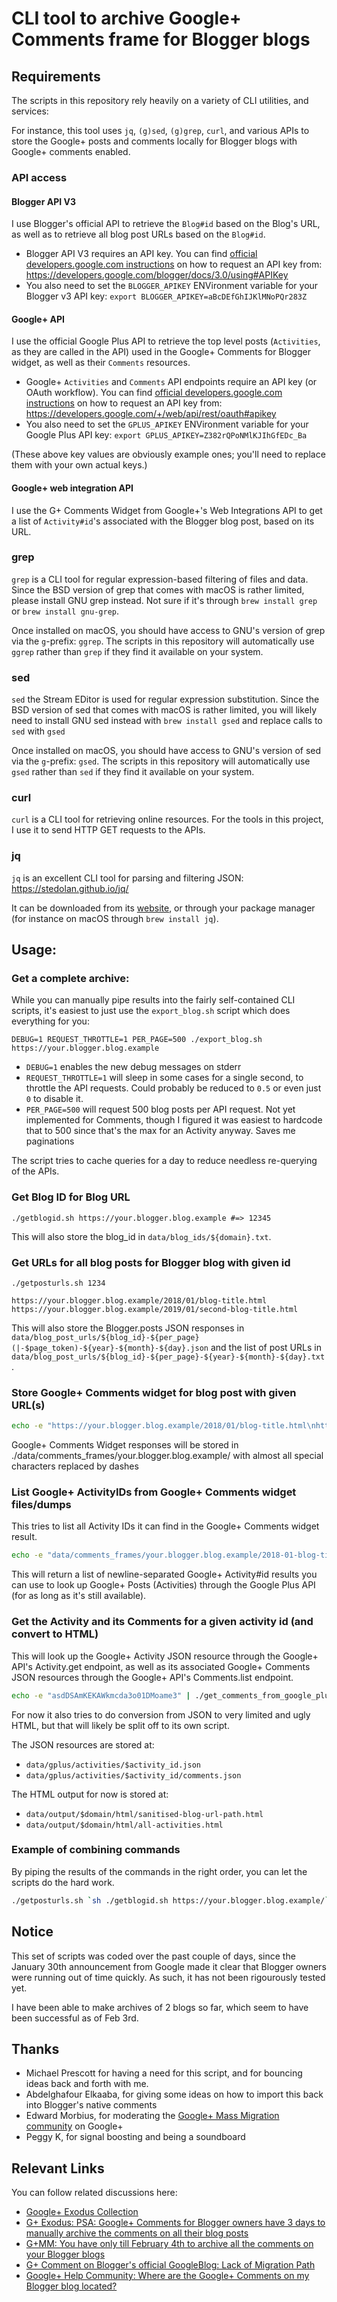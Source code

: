 # CLI tool to archive Google+ Comments frame for Blogger blogs

## Requirements
The scripts in this repository rely heavily on a variety of CLI utilities, and services:

For instance, this tool uses `jq`, `(g)sed`, `(g)grep`, `curl`, and various APIs to store the Google+ posts and comments locally for Blogger blogs with Google+ comments enabled.

### API access

#### Blogger API V3
I use Blogger's official API to retrieve the `Blog#id` based on the Blog's URL, as well as to retrieve all blog post URLs based on the `Blog#id`.

* Blogger API V3 requires an API key.  You can find [official developers.google.com instructions](https://developers.google.com/blogger/docs/3.0/using#APIKey) on how to request an API key from: https://developers.google.com/blogger/docs/3.0/using#APIKey
* You also need to set the `BLOGGER_APIKEY` ENVironment variable for your Blogger v3 API key:  `export BLOGGER_APIKEY=aBcDEfGhIJKlMNoPQr283Z`

#### Google+ API
I use the official Google Plus API to retrieve the top level posts (`Activities`, as they are called in the API) used in the Google+ Comments for Blogger widget, as well as their `Comments` resources.

* Google+ `Activities` and `Comments` API endpoints require an API key (or OAuth workflow).  You can find [official developers.google.com instructions](https://developers.google.com/+/web/api/rest/oauth#apikey) on how to request an API key from: https://developers.google.com/+/web/api/rest/oauth#apikey
* You also need to set the `GPLUS_APIKEY` ENVironment variable for your Google Plus API key:  `export GPLUS_APIKEY=Z382rQPoNMlKJIhGfEDc_Ba`

(These above key values are obviously example ones; you'll need to replace them with your own actual keys.)

#### Google+ web integration API
I use the G+ Comments Widget from Google+'s Web Integrations API to get a list of `Activity#id`'s associated with the Blogger blog post, based on its URL.

### grep
`grep` is a CLI tool for regular expression-based filtering of files and data. Since the BSD version of grep that comes with macOS is rather limited, please install GNU grep instead. Not sure if it's through `brew install grep` or `brew install gnu-grep`.

Once installed on macOS, you should have access to GNU's version of grep via the `g`-prefix: `ggrep`. The scripts in this repository will automatically use `ggrep` rather than `grep` if they find it available on your system.

### sed
`sed` the Stream EDitor is used for regular expression substitution. Since the BSD version of sed that comes with macOS is rather limited, you will likely need to install GNU sed instead with `brew install gsed` and replace calls to `sed` with `gsed`

Once installed on macOS, you should have access to GNU's version of sed via the `g`-prefix: `gsed`. The scripts in this repository will automatically use `gsed` rather than `sed` if they find it available on your system.

### curl
`curl` is a CLI tool for retrieving online resources. For the tools in this project, I use it to send HTTP GET requests to the APIs.

### jq
`jq` is an excellent CLI tool for parsing and filtering JSON: 
https://stedolan.github.io/jq/

It can be downloaded from its [website](https://stedolan.github.io/jq/), or through your package manager (for instance on macOS through `brew install jq`).

## Usage:

### Get a complete archive:
While you can manually pipe results into the fairly self-contained CLI scripts, it's easiest to just use the `export_blog.sh` script which does everything for you:

`DEBUG=1 REQUEST_THROTTLE=1 PER_PAGE=500 ./export_blog.sh https://your.blogger.blog.example`

* `DEBUG=1` enables the new debug messages on stderr
* `REQUEST_THROTTLE=1` will sleep in some cases for a single second, to throttle the API requests. Could probably be reduced to `0.5` or even just `0` to disable it.
* `PER_PAGE=500` will request 500 blog posts per API request. Not yet implemented for Comments, though I figured it was easiest to hardcode that to 500 since that's the max for an Activity anyway. Saves me paginations

The script tries to cache queries for a day to reduce needless re-querying of the APIs.

### Get Blog ID for Blog URL
`./getblogid.sh https://your.blogger.blog.example #=> 12345`

This will also store the blog_id in `data/blog_ids/${domain}.txt`.

### Get URLs for all blog posts for Blogger blog with given id
`./getposturls.sh 1234`
```
https://your.blogger.blog.example/2018/01/blog-title.html
https://your.blogger.blog.example/2019/01/second-blog-title.html
```

This will also store the Blogger.posts JSON responses  in `data/blog_post_urls/${blog_id}-${per_page}(|-$page_token)-${year}-${month}-${day}.json` and the list of post URLs in `data/blog_post_urls/${blog_id}-${per_page}-${year}-${month}-${day}.txt`.

### Store Google+ Comments widget for blog post with given URL(s)
```bash
echo -e "https://your.blogger.blog.example/2018/01/blog-title.html\nhttps://your.blogger.blog.example/2018/01/another-blog-title.html" | ./store_comments_frame.sh
``` 

Google+ Comments Widget responses will be stored in ./data/comments_frames/your.blogger.blog.example/ with almost all special characters replaced by dashes

### List Google+ ActivityIDs from Google+ Comments widget files/dumps
This tries to list all Activity IDs it can find in the Google+ Comments widget result.

```bash
echo -e "data/comments_frames/your.blogger.blog.example/2018-01-blog-title.html\ndata/comments_frames/your.blogger.blog.example/2018-01-another-blog-title.html" | ./get_activity_ids_from_comments_frame.sh
``` 

This will return a list of newline-separated Google+ Activity#id results you can use to look up Google+ Posts (Activities) through the Google Plus API (for as long as it's still available).

### Get the Activity and its Comments for a given activity id (and convert to HTML)
This will look up the Google+ Activity JSON resource through the Google+ API's Activity.get endpoint, as well as its associated Google+ Comments JSON resources through the Google+ API's Comments.list endpoint.

```bash
echo -e "asdDSAmKEKAWkmcda3o01DMoame3" | ./get_comments_from_google_plus_api_by_activity_id.sh
```

For now it also tries to do conversion from JSON to very limited and ugly HTML, but that will likely be split off to its own script.

The JSON resources are stored at:

* `data/gplus/activities/$activity_id.json`
* `data/gplus/activities/$activity_id/comments.json`

The HTML output for now is stored at:

* `data/output/$domain/html/sanitised-blog-url-path.html`
* `data/output/$domain/html/all-activities.html`

### Example of combining commands
By piping the results of the commands in the right order, you can let the scripts do the hard work.

```bash 
./getposturls.sh `sh ./getblogid.sh https://your.blogger.blog.example/`| store_comments_frame.sh
```

## Notice
This set of scripts was coded over the past couple of days, since the January 30th announcement from Google made it clear that Blogger owners were running out of time quickly. As such, it has not been rigourously tested yet. 

I have been able to make archives of 2 blogs so far, which seem to have been successful as of Feb 3rd.


## Thanks

* Michael Prescott for having a need for this script, and for bouncing ideas back and forth with me. 
* Abdelghafour Elkaaba, for giving some ideas on how to import this back into Blogger's native comments
* Edward Morbius, for moderating the [Google+ Mass Migration community](https://plus.google.com/communities/112164273001338979772) on Google+
* Peggy K, for signal boosting and being a soundboard

## Relevant Links

You can follow related discussions here:
* [Google+ Exodus Collection](https://plus.google.com/collection/wakeQF)
* [G+ Exodus: PSA: Google+ Comments for Blogger owners have 3 days to manually archive the comments on all their blog posts](https://plus.google.com/112064652966583500522/posts/EJukQAAfFrV)
* [G+MM: You have only till February 4th to archive all the comments on your Blogger blogs](https://plus.google.com/112064652966583500522/posts/L6HxBe48kQs)
* [G+ Comment on Blogger's official GoogleBlog: Lack of Migration Path](https://plus.google.com/112064652966583500522/posts/aoGutBGaZ51)
* [Google+ Help Community: Where are the Google+ Comments on my Blogger blog located?](https://plus.google.com/112064652966583500522/posts/Hx3buXXfjFb)
